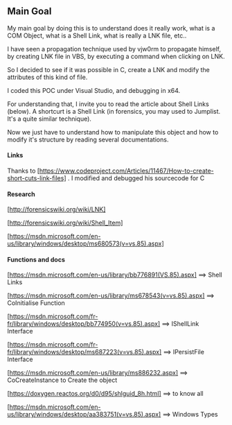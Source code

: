 ## Main Goal ##
My main goal by doing this is to understand does it really work, what is a COM Object, what is a Shell Link, what is really a LNK file, etc..

I have seen a propagation technique used by vjw0rm to propagate himself, by creating LNK file in VBS, by executing a command when clicking on LNK.

So I decided to see if it was possible in C, create a LNK and modify the attributes of this kind of file.

I coded this POC under Visual Studio, and debugging in x64.

For understanding that, I invite you to read the article about Shell Links (below). A shortcurt is a Shell Link (in forensics, you may used to Jumplist. It's a quite similar technique). 

Now we just have to understand how to manipulate this object and how to modify it's structure by reading several documentations.

#### Links ####
Thanks to [https://www.codeproject.com/Articles/11467/How-to-create-short-cuts-link-files] . I modified and debugged his sourcecode for C

#### Research ####
[http://forensicswiki.org/wiki/LNK]

[http://forensicswiki.org/wiki/Shell_Item]

[https://msdn.microsoft.com/en-us/library/windows/desktop/ms680573(v=vs.85).aspx]


#### Functions and docs ####
[https://msdn.microsoft.com/en-us/library/bb776891(VS.85).aspx] ==> Shell Links

[https://msdn.microsoft.com/en-us/library/ms678543(v=vs.85).aspx] ==> CoInitialise Function
	
[https://msdn.microsoft.com/fr-fr/library/windows/desktop/bb774950(v=vs.85).aspx] ==> IShellLink Interface

[https://msdn.microsoft.com/fr-fr/library/windows/desktop/ms687223(v=vs.85).aspx] ==> IPersistFile Interface

[https://msdn.microsoft.com/en-us/library/ms886232.aspx] ==> CoCreateInstance to Create the object

[https://doxygen.reactos.org/d0/d95/shlguid_8h.html] ==> to know all

[https://msdn.microsoft.com/en-us/library/windows/desktop/aa383751(v=vs.85).aspx] ==> Windows Types

